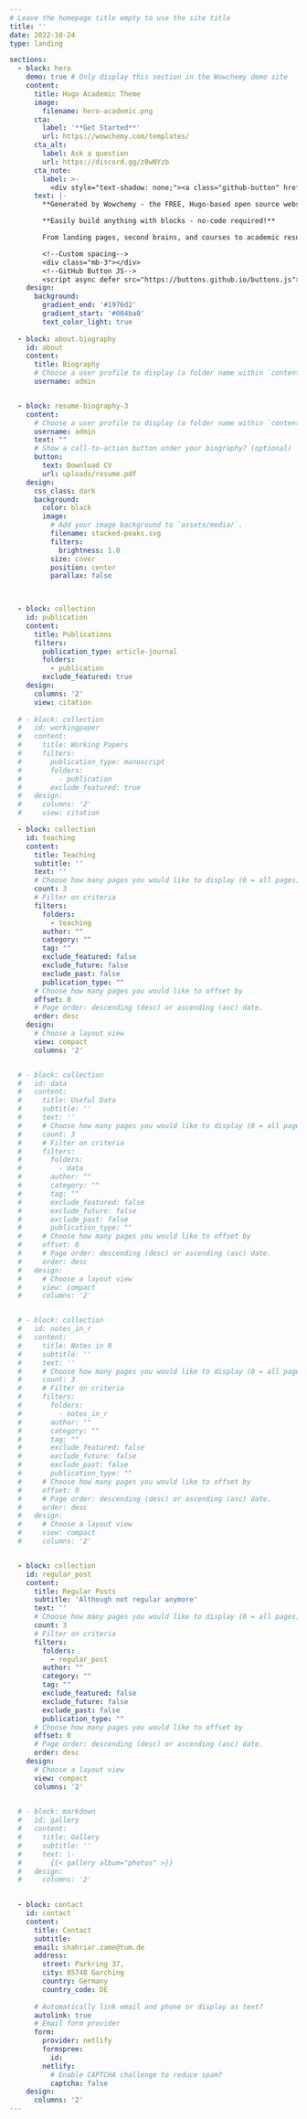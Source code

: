 ```yaml
---
# Leave the homepage title empty to use the site title
title: ''
date: 2022-10-24
type: landing

sections:
  - block: hero
    demo: true # Only display this section in the Wowchemy demo site
    content:
      title: Hugo Academic Theme
      image:
        filename: hero-academic.png
      cta:
        label: '**Get Started**'
        url: https://wowchemy.com/templates/
      cta_alt:
        label: Ask a question
        url: https://discord.gg/z8wNYzb
      cta_note:
        label: >-
          <div style="text-shadow: none;"><a class="github-button" href="https://github.com/wowchemy/wowchemy-hugo-themes" data-icon="octicon-star" data-size="large" data-show-count="true" aria-label="Star">Star Wowchemy Website Builder</a></div><div style="text-shadow: none;"><a class="github-button" href="https://github.com/wowchemy/starter-hugo-academic" data-icon="octicon-star" data-size="large" data-show-count="true" aria-label="Star">Star the Academic template</a></div>
      text: |-
        **Generated by Wowchemy - the FREE, Hugo-based open source website builder trusted by 500,000+ sites.**

        **Easily build anything with blocks - no-code required!**

        From landing pages, second brains, and courses to academic resumés, conferences, and tech blogs.

        <!--Custom spacing-->
        <div class="mb-3"></div>
        <!--GitHub Button JS-->
        <script async defer src="https://buttons.github.io/buttons.js"></script>
    design:
      background:
        gradient_end: '#1976d2'
        gradient_start: '#004ba0'
        text_color_light: true
    
  - block: about.biography
    id: about
    content:
      title: Biography
      # Choose a user profile to display (a folder name within `content/authors/`)
      username: admin


  - block: resume-biography-3
    content:
      # Choose a user profile to display (a folder name within `content/authors/`)
      username: admin
      text: ""
      # Show a call-to-action button under your biography? (optional)
      button:
        text: Download CV
        url: uploads/resume.pdf
    design:
      css_class: dark
      background:
        color: black
        image:
          # Add your image background to `assets/media/`.
          filename: stacked-peaks.svg
          filters:
            brightness: 1.0
          size: cover
          position: center
          parallax: false


    
  - block: collection
    id: publication
    content:
      title: Publications
      filters:
        publication_type: article-journal
        folders:
          - publication
        exclude_featured: true
    design:
      columns: '2'
      view: citation
    
  # - block: collection
  #   id: workingpaper
  #   content:
  #     title: Working Papers
  #     filters:
  #       publication_type: manuscript
  #       folders:
  #         - publication
  #       exclude_featured: true
  #   design:
  #     columns: '2'
  #     view: citation

  - block: collection
    id: teaching
    content:
      title: Teaching
      subtitle: ''
      text: ''
      # Choose how many pages you would like to display (0 = all pages)
      count: 3
      # Filter on criteria
      filters:
        folders:
          - teaching
        author: ""
        category: ""
        tag: ""
        exclude_featured: false
        exclude_future: false
        exclude_past: false
        publication_type: ""
      # Choose how many pages you would like to offset by
      offset: 0
      # Page order: descending (desc) or ascending (asc) date.
      order: desc
    design:
      # Choose a layout view
      view: compact
      columns: '2'


  # - block: collection
  #   id: data
  #   content:
  #     title: Useful Data
  #     subtitle: ''
  #     text: ''
  #     # Choose how many pages you would like to display (0 = all pages)
  #     count: 3
  #     # Filter on criteria
  #     filters:
  #       folders:
  #         - data
  #       author: ""
  #       category: ""
  #       tag: ""
  #       exclude_featured: false
  #       exclude_future: false
  #       exclude_past: false
  #       publication_type: ""
  #     # Choose how many pages you would like to offset by
  #     offset: 0
  #     # Page order: descending (desc) or ascending (asc) date.
  #     order: desc
  #   design:
  #     # Choose a layout view
  #     view: compact
  #     columns: '2'


  # - block: collection
  #   id: notes_in_r
  #   content:
  #     title: Notes in R
  #     subtitle: ''
  #     text: ''
  #     # Choose how many pages you would like to display (0 = all pages)
  #     count: 3
  #     # Filter on criteria
  #     filters:
  #       folders:
  #         - notes_in_r
  #       author: ""
  #       category: ""
  #       tag: ""
  #       exclude_featured: false
  #       exclude_future: false
  #       exclude_past: false
  #       publication_type: ""
  #     # Choose how many pages you would like to offset by
  #     offset: 0
  #     # Page order: descending (desc) or ascending (asc) date.
  #     order: desc
  #   design:
  #     # Choose a layout view
  #     view: compact
  #     columns: '2'


  - block: collection
    id: regular_post
    content:
      title: Regular Posts
      subtitle: 'Although not regular anymore'
      text: ''
      # Choose how many pages you would like to display (0 = all pages)
      count: 3
      # Filter on criteria
      filters:
        folders:
          - regular_post
        author: ""
        category: ""
        tag: ""
        exclude_featured: false
        exclude_future: false
        exclude_past: false
        publication_type: ""
      # Choose how many pages you would like to offset by
      offset: 0
      # Page order: descending (desc) or ascending (asc) date.
      order: desc
    design:
      # Choose a layout view
      view: compact
      columns: '2'

    
  # - block: markdown
  #   id: gallery
  #   content:
  #     title: Gallery
  #     subtitle: ''
  #     text: |-
  #       {{< gallery album="photos" >}}
  #   design:
  #     columns: '2'
    

  - block: contact
    id: contact
    content:
      title: Contact
      subtitle:
      email: shahriar.zame@tum.de
      address:
        street: Parkring 37, 
        city: 85748 Garching
        country: Germany
        country_code: DE
    
      # Automatically link email and phone or display as text?
      autolink: true
      # Email form provider
      form:
        provider: netlify
        formspree:
          id:
        netlify:
          # Enable CAPTCHA challenge to reduce spam?
          captcha: false
    design:
      columns: '2'
---
```

